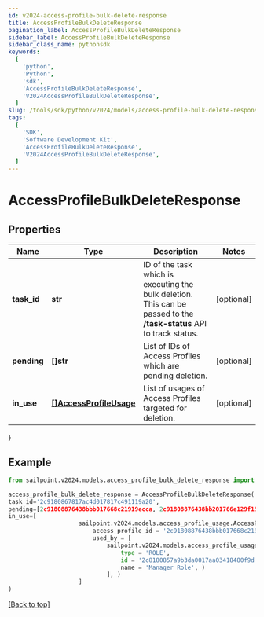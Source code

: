 ```yaml
---
id: v2024-access-profile-bulk-delete-response
title: AccessProfileBulkDeleteResponse
pagination_label: AccessProfileBulkDeleteResponse
sidebar_label: AccessProfileBulkDeleteResponse
sidebar_class_name: pythonsdk
keywords:
  [
    'python',
    'Python',
    'sdk',
    'AccessProfileBulkDeleteResponse',
    'V2024AccessProfileBulkDeleteResponse',
  ]
slug: /tools/sdk/python/v2024/models/access-profile-bulk-delete-response
tags:
  [
    'SDK',
    'Software Development Kit',
    'AccessProfileBulkDeleteResponse',
    'V2024AccessProfileBulkDeleteResponse',
  ]
---
```


# AccessProfileBulkDeleteResponse

## Properties

| Name | Type | Description | Notes |
| --- | --- | --- | --- |
| **task_id** | **str** | ID of the task which is executing the bulk deletion. This can be passed to the **/task-status** API to track status. | [optional] |
| **pending** | **[]str** | List of IDs of Access Profiles which are pending deletion. | [optional] |
| **in_use** | [**[]AccessProfileUsage**](access-profile-usage) | List of usages of Access Profiles targeted for deletion. | [optional] |

}

## Example

```python
from sailpoint.v2024.models.access_profile_bulk_delete_response import AccessProfileBulkDeleteResponse

access_profile_bulk_delete_response = AccessProfileBulkDeleteResponse(
task_id='2c9180867817ac4d017817c491119a20',
pending=[2c91808876438bbb017668c21919ecca, 2c91808876438bb201766e129f151816],
in_use=[
                    sailpoint.v2024.models.access_profile_usage.AccessProfileUsage(
                        access_profile_id = '2c91808876438bbb017668c21919ecca',
                        used_by = [
                            sailpoint.v2024.models.access_profile_usage_used_by_inner.AccessProfileUsage_usedBy_inner(
                                type = 'ROLE',
                                id = '2c8180857a9b3da0017aa03418480f9d',
                                name = 'Manager Role', )
                            ], )
                    ]
)

```

[[Back to top]](#)

